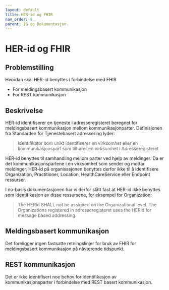 ```yaml
---
layout: default
title: HER-id og FHIR
nav_order: 9
parent: IG og Dokumentasjon
---
```


# HER-id og FHIR

## Problemstilling

Hvordan skal HER-id benyttes i forbindelse med FHIR
* For meldingsbasert kommunikasjon
* For REST kommunikasjon

## Beskrivelse

HER-id identifiserer en tjeneste i adresseregisteret beregnet for meldingsbasert kommunikasjon mellom kommunikasjonparter. Definisjonen fra Standarden for Tjenestebasert adressering lyder:
> Identifikator som unikt identifiserer en virksomhet eller en kommunikasjonspart som tilhører en virksomhet i Adresseregisteret

HER-id benyttes til samhandling mellom parter ved hjelp av meldinger. Da er det kommunikasjonspartene i en virksomhet som sender og mottar meldinger. HER-id på organisasjonen benyttes derfor ikke til å identifisere Organization, Practitioner, Location, HealthCareService eller Endpoint ressurser.

I no-basis dokumentasjonen har vi derfor slått fast at HER-id ikke benyttes som identifikasjon av disse ressursene, for eksempel for Organization:
> The HERid SHALL not be assigned on the Organizational level. The Organizations registered in adresseregisteret uses the HERid for message based addressing.

## Meldingsbasert kommunikasjon

Det foreligger ingen fastsatte retningslinjer for bruk av FHIR for meldingsbasert kommunikasjon på nåværende tidspunkt.

## REST kommunikasjon

Det er ikke identifisert noe behov for identifikasjon av kommunikasjonsparter i forbindelse med REST basert kommunikasjon.


